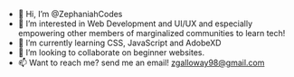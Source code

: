 - 👋 Hi, I’m @ZephaniahCodes
- 👀 I’m interested in Web Development and UI/UX and especially empowering other members of marginalized communities to learn tech!
- 🌱 I’m currently learning CSS, JavaScript and AdobeXD
- 💞️ I’m looking to collaborate on beginner websites.
- 📫 Want to reach me? send me an email! zgalloway98@gmail.com

<!---
ZephaniahCodes/ZephaniahCodes is a ✨ special ✨ repository because its `README.md` (this file) appears on your GitHub profile.
You can click the Preview link to take a look at your changes.
--->
